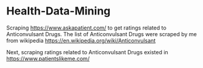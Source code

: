 # Health-Data-Mining
Scraping https://www.askapatient.com/ to get ratings related to Anticonvulsant Drugs. The list of Anticonvulsant Drugs were scraped by me from wikipedia https://en.wikipedia.org/wiki/Anticonvulsant

Next, scraping ratings related to Anticonvulsant Drugs existed in  https://www.patientslikeme.com/
